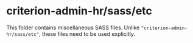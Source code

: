 # criterion-admin-hr/sass/etc

This folder contains miscellaneous SASS files. Unlike `"criterion-admin-hr/sass/etc"`, these files
need to be used explicitly.
